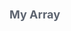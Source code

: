 <div class="attributesKit">
    <div style="padding-bottom:10px;" data-radium="true">
        <h1 style="font-family:&#x27;Source Sans Pro&#x27;, -apple-system, Helvetica, sans-serif;font-size:18px;color:#5D6470;" data-radium="true">My Array</h1>
    </div>
    <style>
        .attributesKit p {
            margin-bottom: 4px;
            font-family: 'Source Sans Pro', -apple-system, Helvetica, sans-serif;
            font-size: 14px;
            color: #8A93A3;
            line-height: 21px;
            font-weight: regular;
        }

        .attributesKit p:last-child {
            margin-bottom: 0px;
        }

        .attributesKit ul {
            margin-left: 20px;
        }

        .attributesKit a {
            color: #747E8E;
            text-decoration: none;
            border-bottom: 1px solid #DCE0E8;
        }

        .attributesKit a:hover {
            border-bottom: none;
        }
    </style>
    <div style="width:100%;height:auto;display:flex;flex-direction:row;flex-wrap:no-wrap;justify-content:flex-start;align-items:stretch;position:relative;">
        <div style="-ms-flex-wrap:no-wrap;-webkit-box-align:start;-ms-flex-align:start;-webkit-box-pack:start;-ms-flex-pack:start;-webkit-box-lines:no-wrap;-webkit-box-direction:normal;-webkit-flex-direction:column;-ms-flex-direction:column;-webkit-flex-wrap:no-wrap;-webkit-box-orient:vertical;-webkit-justify-content:flex-start;-webkit-align-items:flex-start;width:100%;align-items:flex-start;justify-content:flex-start;flex-wrap:no-wrap;flex-direction:column;display:-webkit-box,-moz-box,-ms-flexbox,-webkit-flex,flex;height:auto;"
            data-radium="true">
            <div style="width:100%;height:5px;display:flex;flex-direction:row;flex-wrap:no-wrap;justify-content:flex-start;align-items:stretch;position:relative;border:1px solid #E8EBEE;border-bottom:none;background-color:#E8EBEE;"></div>
            <div style="width:100%;height:auto;border:1px solid #E8EBEE;" data-radium="true">
                <div style="width:100%;height:auto;display:flex;flex-direction:row;flex-wrap:no-wrap;justify-content:flex-start;align-items:stretch;position:relative;border-bottom:1px solid #E8EBEE;padding-top:8px;padding-bottom:8px;"><span style="position:absolute;top:8px;right:8px;font-family:&#x27;Source Code Pro&#x27;, monospace;font-size:13px;color:#8A93A3;opacity:0.56;" data-radium="true">0</span>
                    <div style="-webkit-flex-wrap:no-wrap;-webkit-box-align:start;-ms-flex-align:start;-webkit-box-pack:start;-ms-flex-pack:start;-webkit-box-lines:no-wrap;-webkit-box-direction:normal;-webkit-box-orient:vertical;-webkit-flex-direction:column;-ms-flex-direction:column;-webkit-align-items:flex-start;-ms-flex-wrap:no-wrap;-webkit-justify-content:flex-start;width:100%;padding-left:8px;align-items:flex-start;justify-content:flex-start;flex-wrap:no-wrap;flex-direction:column;display:-webkit-box,-moz-box,-ms-flexbox,-webkit-flex,flex;height:auto;"
                        data-radium="true">
                        <div style="width:100%;height:auto;display:flex;flex-direction:row;flex-wrap:no-wrap;justify-content:flex-start;align-items:stretch;position:relative;">
                            <div style="-ms-flex-wrap:no-wrap;-webkit-box-align:start;-ms-flex-align:start;-webkit-box-pack:start;-ms-flex-pack:start;-webkit-box-lines:no-wrap;-webkit-box-direction:normal;-webkit-flex-direction:column;-ms-flex-direction:column;-webkit-flex-wrap:no-wrap;-webkit-box-orient:vertical;-webkit-justify-content:flex-start;-webkit-align-items:flex-start;width:100%;align-items:flex-start;justify-content:flex-start;flex-wrap:no-wrap;flex-direction:column;display:-webkit-box,-moz-box,-ms-flexbox,-webkit-flex,flex;height:auto;"
                                data-radium="true">
                                <div style="padding-top:4px;width:auto;margin-top:0px;margin-bottom:0px;margin-left:0px;margin-right:0px;font-weight:600;background-color:#F0F1F4;border-radius:3px;height:auto;padding-bottom:4px;padding-left:8px;padding-right:8px;font-family:&#x27;Source Sans Pro&#x27;, -apple-system, Helvetica, sans-serif;font-size:13px;line-height:13px;color:#5D6470;word-break:break-word;"
                                    data-radium="true">street</div>
                            </div>
                            <div style="-ms-flex-wrap:no-wrap;-webkit-box-align:start;-ms-flex-align:start;-webkit-box-pack:center;-ms-flex-pack:center;-webkit-box-lines:no-wrap;-webkit-box-direction:normal;-webkit-flex-direction:column;-ms-flex-direction:column;-webkit-flex-wrap:no-wrap;-webkit-box-orient:vertical;-webkit-justify-content:center;-webkit-align-items:flex-start;width:100%;align-items:flex-start;justify-content:center;flex-wrap:no-wrap;flex-direction:column;display:-webkit-box,-moz-box,-ms-flexbox,-webkit-flex,flex;height:auto;"
                                data-radium="true">
                                <div style="width:100%;font-family:&#x27;Source Code Pro&#x27;, monospace;font-weight:regular;font-size:13px;color:#8A93A3;line-height:13px;margin-bottom:0px;" data-radium="true">string</div>
                            </div>
                        </div>
                    </div>
                </div>
                <div style="width:100%;height:auto;display:flex;flex-direction:row;flex-wrap:no-wrap;justify-content:flex-start;align-items:stretch;position:relative;border-bottom:1px solid #E8EBEE;padding-top:8px;padding-bottom:8px;"><span style="position:absolute;top:8px;right:8px;font-family:&#x27;Source Code Pro&#x27;, monospace;font-size:13px;color:#8A93A3;opacity:0.56;" data-radium="true">1</span>
                    <div style="-webkit-flex-wrap:no-wrap;-webkit-box-align:start;-ms-flex-align:start;-webkit-box-pack:start;-ms-flex-pack:start;-webkit-box-lines:no-wrap;-webkit-box-direction:normal;-webkit-box-orient:vertical;-webkit-flex-direction:column;-ms-flex-direction:column;-webkit-align-items:flex-start;-ms-flex-wrap:no-wrap;-webkit-justify-content:flex-start;width:100%;padding-left:8px;align-items:flex-start;justify-content:flex-start;flex-wrap:no-wrap;flex-direction:column;display:-webkit-box,-moz-box,-ms-flexbox,-webkit-flex,flex;height:auto;"
                        data-radium="true">
                        <div style="width:100%;height:auto;display:flex;flex-direction:row;flex-wrap:no-wrap;justify-content:flex-start;align-items:stretch;position:relative;">
                            <div style="-ms-flex-wrap:no-wrap;-webkit-box-align:start;-ms-flex-align:start;-webkit-box-pack:start;-ms-flex-pack:start;-webkit-box-lines:no-wrap;-webkit-box-direction:normal;-webkit-flex-direction:column;-ms-flex-direction:column;-webkit-flex-wrap:no-wrap;-webkit-box-orient:vertical;-webkit-justify-content:flex-start;-webkit-align-items:flex-start;width:100%;align-items:flex-start;justify-content:flex-start;flex-wrap:no-wrap;flex-direction:column;display:-webkit-box,-moz-box,-ms-flexbox,-webkit-flex,flex;height:auto;"
                                data-radium="true">
                                <div style="padding-top:4px;width:auto;margin-top:0px;margin-bottom:0px;margin-left:0px;margin-right:0px;font-weight:600;background-color:#F0F1F4;border-radius:3px;height:auto;padding-bottom:4px;padding-left:8px;padding-right:8px;font-family:&#x27;Source Sans Pro&#x27;, -apple-system, Helvetica, sans-serif;font-size:13px;line-height:13px;color:#5D6470;word-break:break-word;"
                                    data-radium="true">city</div>
                            </div>
                            <div style="-ms-flex-wrap:no-wrap;-webkit-box-align:start;-ms-flex-align:start;-webkit-box-pack:center;-ms-flex-pack:center;-webkit-box-lines:no-wrap;-webkit-box-direction:normal;-webkit-flex-direction:column;-ms-flex-direction:column;-webkit-flex-wrap:no-wrap;-webkit-box-orient:vertical;-webkit-justify-content:center;-webkit-align-items:flex-start;width:100%;align-items:flex-start;justify-content:center;flex-wrap:no-wrap;flex-direction:column;display:-webkit-box,-moz-box,-ms-flexbox,-webkit-flex,flex;height:auto;"
                                data-radium="true">
                                <div style="width:100%;font-family:&#x27;Source Code Pro&#x27;, monospace;font-weight:regular;font-size:13px;color:#8A93A3;line-height:13px;margin-bottom:0px;" data-radium="true">string</div>
                            </div>
                        </div>
                    </div>
                </div>
                <div style="width:100%;height:auto;display:flex;flex-direction:row;flex-wrap:no-wrap;justify-content:flex-start;align-items:stretch;position:relative;border-bottom:none;padding-top:8px;padding-bottom:8px;"><span style="position:absolute;top:8px;right:8px;font-family:&#x27;Source Code Pro&#x27;, monospace;font-size:13px;color:#8A93A3;opacity:0.56;" data-radium="true">2</span>
                    <div style="-webkit-flex-wrap:no-wrap;-webkit-box-align:start;-ms-flex-align:start;-webkit-box-pack:start;-ms-flex-pack:start;-webkit-box-lines:no-wrap;-webkit-box-direction:normal;-webkit-box-orient:vertical;-webkit-flex-direction:column;-ms-flex-direction:column;-webkit-align-items:flex-start;-ms-flex-wrap:no-wrap;-webkit-justify-content:flex-start;width:100%;padding-left:8px;align-items:flex-start;justify-content:flex-start;flex-wrap:no-wrap;flex-direction:column;display:-webkit-box,-moz-box,-ms-flexbox,-webkit-flex,flex;height:auto;"
                        data-radium="true">
                        <div style="width:100%;height:auto;display:flex;flex-direction:row;flex-wrap:no-wrap;justify-content:flex-start;align-items:stretch;position:relative;">
                            <div style="-ms-flex-wrap:no-wrap;-webkit-box-align:start;-ms-flex-align:start;-webkit-box-pack:start;-ms-flex-pack:start;-webkit-box-lines:no-wrap;-webkit-box-direction:normal;-webkit-flex-direction:column;-ms-flex-direction:column;-webkit-flex-wrap:no-wrap;-webkit-box-orient:vertical;-webkit-justify-content:flex-start;-webkit-align-items:flex-start;width:100%;align-items:flex-start;justify-content:flex-start;flex-wrap:no-wrap;flex-direction:column;display:-webkit-box,-moz-box,-ms-flexbox,-webkit-flex,flex;height:auto;"
                                data-radium="true">
                                <div style="padding-top:4px;width:auto;margin-top:0px;margin-bottom:0px;margin-left:0px;margin-right:0px;font-weight:600;background-color:#F0F1F4;border-radius:3px;height:auto;padding-bottom:4px;padding-left:8px;padding-right:8px;font-family:&#x27;Source Sans Pro&#x27;, -apple-system, Helvetica, sans-serif;font-size:13px;line-height:13px;color:#5D6470;word-break:break-word;"
                                    data-radium="true">state</div>
                            </div>
                            <div style="-ms-flex-wrap:no-wrap;-webkit-box-align:start;-ms-flex-align:start;-webkit-box-pack:center;-ms-flex-pack:center;-webkit-box-lines:no-wrap;-webkit-box-direction:normal;-webkit-flex-direction:column;-ms-flex-direction:column;-webkit-flex-wrap:no-wrap;-webkit-box-orient:vertical;-webkit-justify-content:center;-webkit-align-items:flex-start;width:100%;align-items:flex-start;justify-content:center;flex-wrap:no-wrap;flex-direction:column;display:-webkit-box,-moz-box,-ms-flexbox,-webkit-flex,flex;height:auto;"
                                data-radium="true">
                                <div style="width:100%;font-family:&#x27;Source Code Pro&#x27;, monospace;font-weight:regular;font-size:13px;color:#8A93A3;line-height:13px;margin-bottom:0px;" data-radium="true">string</div>
                            </div>
                        </div>
                    </div>
                </div>
            </div>
            <div style="width:100%;" data-radium="true">
                <div style="width:100%;height:auto;display:flex;flex-direction:row;flex-wrap:no-wrap;justify-content:flex-start;align-items:stretch;position:relative;">
                    <div style="-ms-flex-wrap:no-wrap;-webkit-box-align:start;-ms-flex-align:start;-webkit-box-pack:start;-ms-flex-pack:start;-webkit-box-lines:no-wrap;-webkit-box-direction:normal;-webkit-flex-direction:column;-ms-flex-direction:column;-webkit-flex-wrap:no-wrap;-webkit-box-orient:vertical;-webkit-justify-content:flex-start;-webkit-align-items:flex-start;width:100%;align-items:flex-start;justify-content:flex-start;flex-wrap:no-wrap;flex-direction:column;display:-webkit-box,-moz-box,-ms-flexbox,-webkit-flex,flex;height:auto;"
                        data-radium="true">
                        <div style="width:100%;height:auto;display:flex;flex-direction:row;flex-wrap:no-wrap;justify-content:flex-start;align-items:stretch;position:relative;background:#F8F8F9;border-left:1px solid #E8EBEE;border-right:1px solid #E8EBEE;padding-top:8px;padding-bottom:8px;padding-left:8px;padding-right:8px;border-bottom:1px solid #E8EBEE;">
                            <div style="width:100%;height:auto;display:flex;flex-direction:row;flex-wrap:no-wrap;justify-content:flex-start;align-items:stretch;position:relative;cursor:pointer;">
                                <div style="-webkit-flex-wrap:no-wrap;-webkit-box-align:start;-ms-flex-align:start;-webkit-box-pack:start;-ms-flex-pack:start;-webkit-box-lines:no-wrap;-webkit-box-direction:normal;-webkit-box-orient:vertical;-webkit-align-items:flex-start;-webkit-flex-direction:column;-ms-flex-direction:column;-webkit-justify-content:flex-start;-ms-flex-wrap:no-wrap;width:12px;max-width:12px;min-width:12px;align-items:flex-start;justify-content:flex-start;flex-wrap:no-wrap;flex-direction:column;display:-webkit-box,-moz-box,-ms-flexbox,-webkit-flex,flex;height:auto;"
                                    data-radium="true">
                                    <div style="width:12px;height:12px;background-repeat:no-repeat;background-position:left center;background-image:url([object Object]);background-size:7px 12px;" data-radium="true"></div>
                                </div>
                                <div style="-ms-flex-wrap:no-wrap;-webkit-box-align:start;-ms-flex-align:start;-webkit-box-pack:start;-ms-flex-pack:start;-webkit-box-lines:no-wrap;-webkit-box-direction:normal;-webkit-flex-direction:column;-ms-flex-direction:column;-webkit-flex-wrap:no-wrap;-webkit-box-orient:vertical;-webkit-justify-content:flex-start;-webkit-align-items:flex-start;width:100%;align-items:flex-start;justify-content:flex-start;flex-wrap:no-wrap;flex-direction:column;display:-webkit-box,-moz-box,-ms-flexbox,-webkit-flex,flex;height:auto;"
                                    data-radium="true">
                                    <div style="-ms-user-select:none;-webkit-user-select:none;-moz-user-select:none;font-family:&#x27;Source Sans Pro&#x27;, -apple-system, Helvetica, sans-serif;font-size:12px;line-height:12px;text-transform:uppercase;padding-left:6px;user-select:none;letter-spacing:0.85px;color:#A3A7B2;"
                                        data-radium="true">Sample</div>
                                </div>
                            </div>
                        </div>
                    </div>
                </div>
            </div>
        </div>
    </div>
</div>